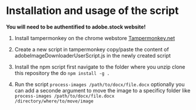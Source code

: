 # Installation and usage of the script

**You will need to be authentified to adobe.stock website!**

1. Install tampermonkey on the chrome webstore
    [Tampermonkey.net]('https://www.tampermonkey.net/index.php?browser=chrome#google_vignette')

2. Create a new script in tampermonkey copy/paste the content of adobeImageDownloaderUserScript.js in the newly created script

3. Install the npm script first navigate to the folder where you unzip clone this repository the do `npm install -g .`

4. Run the script `process-images /path/to/docx/file.docx` optionally you can add a seconde argument to move the image to a specificy folder like `process-images /path/to/docx/file.docx /directory/where/to/move/image`

